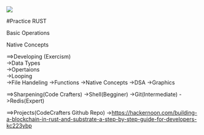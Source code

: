 <img src="https://th.bing.com/th/id/OIP.LBcw1ir85G1GEXDEMXxICQAAAA?rs=1&pid=ImgDetMain">

#Practice RUST

Basic Operations

Native Concepts


==>Developing (Exercism) <br>
             ->Data Types <br>
             ->Opertaions <br>
             ->Looping <br>
             ->File Handeling
             ->Functions
             ->Native Concepts
             ->DSA
             ->Graphics

==>Sharpening(Code Crafters)
              ->Shell(Begginer)
              ->Git(Intermediate)
              ->Redis(Expert)

==>Projects(CodeCrafters Github Repo)
              ->https://hackernoon.com/building-a-blockchain-in-rust-and-substrate-a-step-by-step-guide-for-developers-kc223ybp
